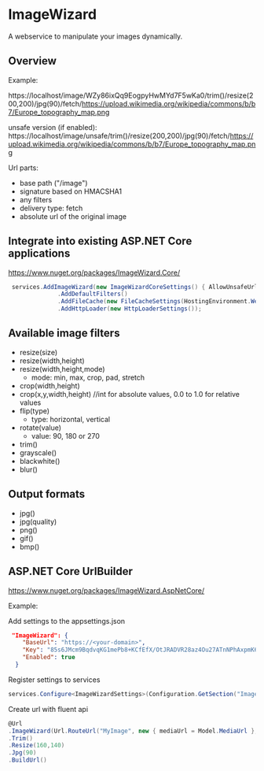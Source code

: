# ImageWizard
A webservice to manipulate your images dynamically.

## Overview

Example:

https://localhost/image/WZy86ixQq9EogpyHwMYd7F5wKa0/trim()/resize(200,200)/jpg(90)/fetch/https://upload.wikimedia.org/wikipedia/commons/b/b7/Europe_topography_map.png

unsafe version (if enabled):
https://localhost/image/unsafe/trim()/resize(200,200)/jpg(90)/fetch/https://upload.wikimedia.org/wikipedia/commons/b/b7/Europe_topography_map.png

Url parts:
- base path ("/image")
- signature based on HMACSHA1
- any filters
- delivery type: fetch
- absolute url of the original image

## Integrate into existing ASP.NET Core applications

https://www.nuget.org/packages/ImageWizard.Core/

```csharp
 services.AddImageWizard(new ImageWizardCoreSettings() { AllowUnsafeUrl = true, Key = "..." })
              .AddDefaultFilters()
              .AddFileCache(new FileCacheSettings(HostingEnvironment.WebRootPath))
              .AddHttpLoader(new HttpLoaderSettings());
```

## Available image filters

- resize(size)
- resize(width,height)
- resize(width,height,mode)
  - mode: min, max, crop, pad, stretch
- crop(width,height)
- crop(x,y,width,height) //int for absolute values, 0.0 to 1.0 for relative values
- flip(type)
  - type: horizontal, vertical
- rotate(value) 
  - value: 90, 180 or 270
- trim()
- grayscale()
- blackwhite()
- blur()

## Output formats

- jpg()
- jpg(quality)
- png()
- gif()
- bmp()

## ASP.NET Core UrlBuilder

https://www.nuget.org/packages/ImageWizard.AspNetCore/

Example:

Add settings to the appsettings.json

```json
 "ImageWizard": {
    "BaseUrl": "https://<your-domain>",
    "Key": "85s6JMcm9BqdvqKG1mePb8+KCfEfX/OtJRADVR28az4Ou27ATnNPhAxpmK6BDVoQtJPcYekTG5Onjf63Ip/94A==",
    "Enabled": true
  }
```

Register settings to services

```csharp
services.Configure<ImageWizardSettings>(Configuration.GetSection("ImageWizard"));
```

Create url with fluent api

```csharp
@Url
.ImageWizard(Url.RouteUrl("MyImage", new { mediaUrl = Model.MediaUrl }, Context.Request.Scheme))
.Trim()
.Resize(160,140)
.Jpg(90)
.BuildUrl()
```


